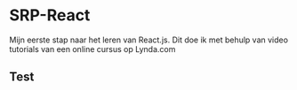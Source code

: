 # SRP-React
Mijn eerste stap naar het leren van React.js. Dit doe ik met behulp van video tutorials van een online cursus op Lynda.com


## Test